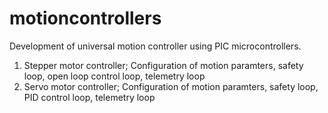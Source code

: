 # motioncontrollers
Development of universal motion controller using PIC microcontrollers.

1) Stepper motor controller; Configuration of motion paramters, safety loop, open loop control loop, telemetry loop
2) Servo motor controller; Configuration of motion paramters, safety loop, PID control loop, telemetry loop
